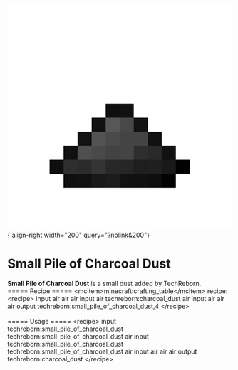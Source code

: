 ![small_pile_of_charcoal_dust.png](/media/mods/techreborn/small_pile_of_charcoal_dust.png){.align-right width="200" query="?nolink&200"}

# Small Pile of Charcoal Dust

**Small Pile of Charcoal Dust** is a small dust added by TechReborn.\
===== Recipe ===== \<mcitem\>minecraft:crafting_table\</mcitem\> recipe:\
\<recipe\> input air air air input air techreborn:charcoal_dust air input air air air output techreborn:small_pile_of_charcoal_dust,4 \</recipe\>\
\
===== Usage ===== \<recipe\> input techreborn:small_pile_of_charcoal_dust techreborn:small_pile_of_charcoal_dust air input techreborn:small_pile_of_charcoal_dust techreborn:small_pile_of_charcoal_dust air input air air air output techreborn:charcoal_dust \</recipe\>
